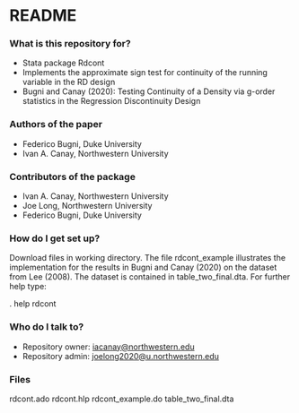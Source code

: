 # README #


### What is this repository for? ###

* Stata package Rdcont
* Implements the approximate sign test for continuity of the running variable in the RD design
* Bugni and Canay (2020): Testing Continuity of a Density via g-order statistics in the Regression Discontinuity Design

### Authors of the paper ###
* Federico Bugni, Duke University 
* Ivan A. Canay, Northwestern University

### Contributors of the package ###
* Ivan A. Canay, Northwestern University
* Joe Long, Northwestern University
* Federico Bugni, Duke University 

### How do I get set up? ###

 Download files in working directory. The file rdcont_example illustrates the implementation 
 for the results in Bugni and Canay (2020) on the dataset from Lee (2008). 
 The dataset is contained in table_two_final.dta. For further help type: 

 . help rdcont

 
### Who do I talk to? ###

* Repository owner: <iacanay@northwestern.edu>
* Repository admin: <joelong2020@u.northwestern.edu>

### Files ###

rdcont.ado
rdcont.hlp
rdcont_example.do
table_two_final.dta
